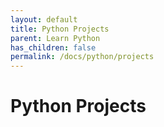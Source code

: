 ```yaml
---
layout: default
title: Python Projects
parent: Learn Python
has_children: false
permalink: /docs/python/projects
---
```


# Python Projects